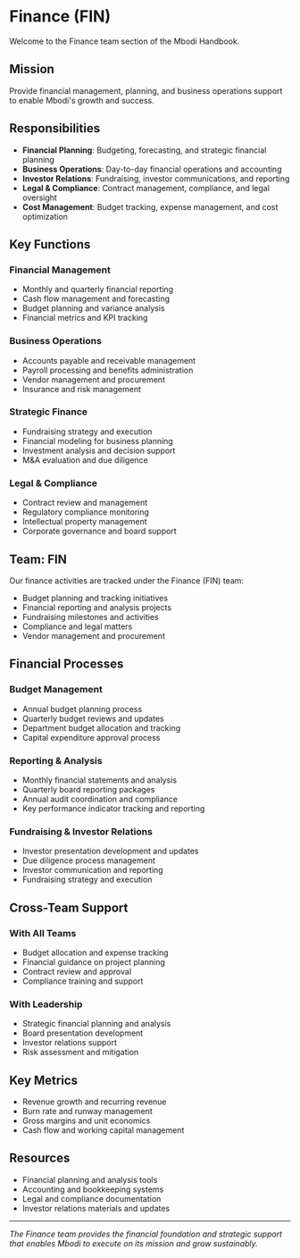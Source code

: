 # Finance (FIN)

Welcome to the Finance team section of the Mbodi Handbook.

## Mission

Provide financial management, planning, and business operations support to enable Mbodi's growth and success.

## Responsibilities

- **Financial Planning**: Budgeting, forecasting, and strategic financial planning
- **Business Operations**: Day-to-day financial operations and accounting
- **Investor Relations**: Fundraising, investor communications, and reporting
- **Legal & Compliance**: Contract management, compliance, and legal oversight
- **Cost Management**: Budget tracking, expense management, and cost optimization

## Key Functions

### Financial Management

- Monthly and quarterly financial reporting
- Cash flow management and forecasting
- Budget planning and variance analysis
- Financial metrics and KPI tracking

### Business Operations

- Accounts payable and receivable management
- Payroll processing and benefits administration
- Vendor management and procurement
- Insurance and risk management

### Strategic Finance

- Fundraising strategy and execution
- Financial modeling for business planning
- Investment analysis and decision support
- M&A evaluation and due diligence

### Legal & Compliance

- Contract review and management
- Regulatory compliance monitoring
- Intellectual property management
- Corporate governance and board support

## Team: FIN

Our finance activities are tracked under the Finance (FIN) team:

- Budget planning and tracking initiatives
- Financial reporting and analysis projects
- Fundraising milestones and activities
- Compliance and legal matters
- Vendor management and procurement

## Financial Processes

### Budget Management

- Annual budget planning process
- Quarterly budget reviews and updates
- Department budget allocation and tracking
- Capital expenditure approval process

### Reporting & Analysis

- Monthly financial statements and analysis
- Quarterly board reporting packages
- Annual audit coordination and compliance
- Key performance indicator tracking and reporting

### Fundraising & Investor Relations

- Investor presentation development and updates
- Due diligence process management
- Investor communication and reporting
- Fundraising strategy and execution

## Cross-Team Support

### With All Teams

- Budget allocation and expense tracking
- Financial guidance on project planning
- Contract review and approval
- Compliance training and support

### With Leadership

- Strategic financial planning and analysis
- Board presentation development
- Investor relations support
- Risk assessment and mitigation

## Key Metrics

- Revenue growth and recurring revenue
- Burn rate and runway management
- Gross margins and unit economics
- Cash flow and working capital management

## Resources

- Financial planning and analysis tools
- Accounting and bookkeeping systems
- Legal and compliance documentation
- Investor relations materials and updates

---

*The Finance team provides the financial foundation and strategic support that enables Mbodi to execute on its mission and grow sustainably.*
